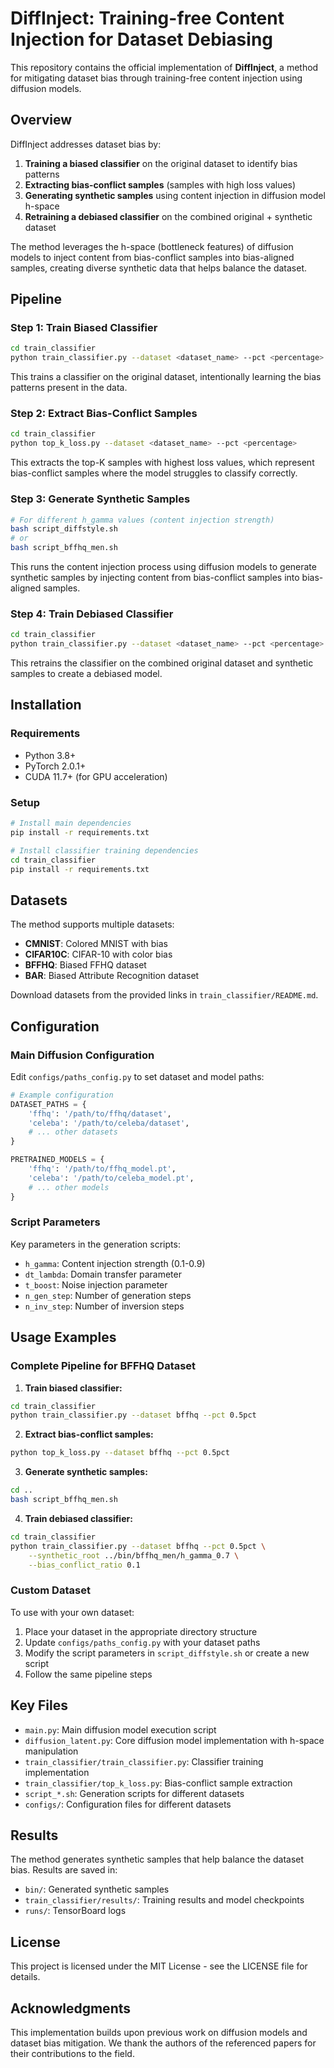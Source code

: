 
# DiffInject: Training-free Content Injection for Dataset Debiasing

This repository contains the official implementation of **DiffInject**, a method for mitigating dataset bias through training-free content injection using diffusion models.

## Overview

DiffInject addresses dataset bias by:
1. **Training a biased classifier** on the original dataset to identify bias patterns
2. **Extracting bias-conflict samples** (samples with high loss values) 
3. **Generating synthetic samples** using content injection in diffusion model h-space
4. **Retraining a debiased classifier** on the combined original + synthetic dataset

The method leverages the h-space (bottleneck features) of diffusion models to inject content from bias-conflict samples into bias-aligned samples, creating diverse synthetic data that helps balance the dataset.

## Pipeline

### Step 1: Train Biased Classifier
```bash
cd train_classifier
python train_classifier.py --dataset <dataset_name> --pct <percentage>
```

This trains a classifier on the original dataset, intentionally learning the bias patterns present in the data.

### Step 2: Extract Bias-Conflict Samples
```bash
cd train_classifier
python top_k_loss.py --dataset <dataset_name> --pct <percentage>
```

This extracts the top-K samples with highest loss values, which represent bias-conflict samples where the model struggles to classify correctly.

### Step 3: Generate Synthetic Samples
```bash
# For different h_gamma values (content injection strength)
bash script_diffstyle.sh
# or
bash script_bffhq_men.sh
```

This runs the content injection process using diffusion models to generate synthetic samples by injecting content from bias-conflict samples into bias-aligned samples.

### Step 4: Train Debiased Classifier
```bash
cd train_classifier
python train_classifier.py --dataset <dataset_name> --pct <percentage> --synthetic_root <path_to_synthetic_samples>
```

This retrains the classifier on the combined original dataset and synthetic samples to create a debiased model.

## Installation

### Requirements
- Python 3.8+
- PyTorch 2.0.1+
- CUDA 11.7+ (for GPU acceleration)

### Setup
```bash
# Install main dependencies
pip install -r requirements.txt

# Install classifier training dependencies
cd train_classifier
pip install -r requirements.txt
```

## Datasets

The method supports multiple datasets:
- **CMNIST**: Colored MNIST with bias
- **CIFAR10C**: CIFAR-10 with color bias
- **BFFHQ**: Biased FFHQ dataset
- **BAR**: Biased Attribute Recognition dataset

Download datasets from the provided links in `train_classifier/README.md`.

## Configuration

### Main Diffusion Configuration
Edit `configs/paths_config.py` to set dataset and model paths:
```python
# Example configuration
DATASET_PATHS = {
    'ffhq': '/path/to/ffhq/dataset',
    'celeba': '/path/to/celeba/dataset',
    # ... other datasets
}

PRETRAINED_MODELS = {
    'ffhq': '/path/to/ffhq_model.pt',
    'celeba': '/path/to/celeba_model.pt',
    # ... other models
}
```

### Script Parameters
Key parameters in the generation scripts:
- `h_gamma`: Content injection strength (0.1-0.9)
- `dt_lambda`: Domain transfer parameter
- `t_boost`: Noise injection parameter
- `n_gen_step`: Number of generation steps
- `n_inv_step`: Number of inversion steps

## Usage Examples

### Complete Pipeline for BFFHQ Dataset

1. **Train biased classifier:**
```bash
cd train_classifier
python train_classifier.py --dataset bffhq --pct 0.5pct
```

2. **Extract bias-conflict samples:**
```bash
python top_k_loss.py --dataset bffhq --pct 0.5pct
```

3. **Generate synthetic samples:**
```bash
cd ..
bash script_bffhq_men.sh
```

4. **Train debiased classifier:**
```bash
cd train_classifier
python train_classifier.py --dataset bffhq --pct 0.5pct \
    --synthetic_root ../bin/bffhq_men/h_gamma_0.7 \
    --bias_conflict_ratio 0.1
```

### Custom Dataset

To use with your own dataset:

1. Place your dataset in the appropriate directory structure
2. Update `configs/paths_config.py` with your dataset paths
3. Modify the script parameters in `script_diffstyle.sh` or create a new script
4. Follow the same pipeline steps

## Key Files

- `main.py`: Main diffusion model execution script
- `diffusion_latent.py`: Core diffusion model implementation with h-space manipulation
- `train_classifier/train_classifier.py`: Classifier training implementation
- `train_classifier/top_k_loss.py`: Bias-conflict sample extraction
- `script_*.sh`: Generation scripts for different datasets
- `configs/`: Configuration files for different datasets

## Results

The method generates synthetic samples that help balance the dataset bias. Results are saved in:
- `bin/`: Generated synthetic samples
- `train_classifier/results/`: Training results and model checkpoints
- `runs/`: TensorBoard logs


## License

This project is licensed under the MIT License - see the LICENSE file for details.

## Acknowledgments

This implementation builds upon previous work on diffusion models and dataset bias mitigation. We thank the authors of the referenced papers for their contributions to the field.
